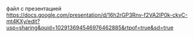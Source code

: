 <a>файл с презентацией</a>
https://docs.google.com/presentation/d/16h2rGP3Rnv-f2VA2IP0k-ckvC-mt4KXy/edit?usp=sharing&ouid=102913694546976462885&rtpof=true&sd=true